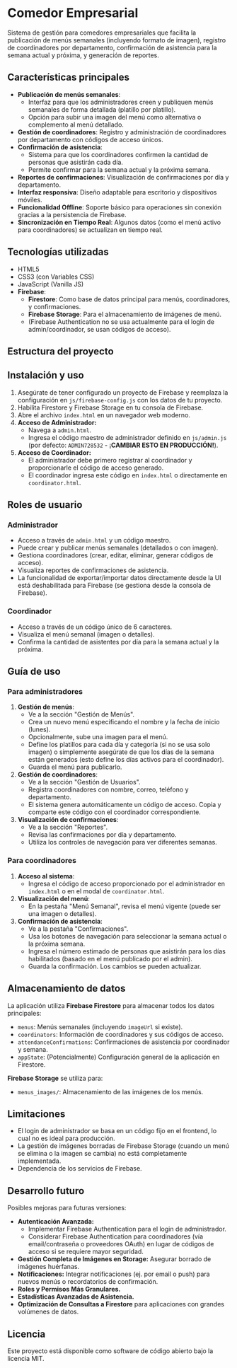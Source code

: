 # Comedor Empresarial

Sistema de gestión para comedores empresariales que facilita la publicación de menús semanales (incluyendo formato de imagen), registro de coordinadores por departamento, confirmación de asistencia para la semana actual y próxima, y generación de reportes.

## Características principales

-   **Publicación de menús semanales**:
    -   Interfaz para que los administradores creen y publiquen menús semanales de forma detallada (platillo por platillo).
    -   Opción para subir una imagen del menú como alternativa o complemento al menú detallado.
-   **Gestión de coordinadores**: Registro y administración de coordinadores por departamento con códigos de acceso únicos.
-   **Confirmación de asistencia**:
    -   Sistema para que los coordinadores confirmen la cantidad de personas que asistirán cada día.
    -   Permite confirmar para la semana actual y la próxima semana.
-   **Reportes de confirmaciones**: Visualización de confirmaciones por día y departamento.
-   **Interfaz responsiva**: Diseño adaptable para escritorio y dispositivos móviles.
-   **Funcionalidad Offline**: Soporte básico para operaciones sin conexión gracias a la persistencia de Firebase.
-   **Sincronización en Tiempo Real**: Algunos datos (como el menú activo para coordinadores) se actualizan en tiempo real.

## Tecnologías utilizadas

-   HTML5
-   CSS3 (con Variables CSS)
-   JavaScript (Vanilla JS)
-   **Firebase**:
    -   **Firestore**: Como base de datos principal para menús, coordinadores, y confirmaciones.
    -   **Firebase Storage**: Para el almacenamiento de imágenes de menú.
    -   (Firebase Authentication no se usa actualmente para el login de admin/coordinador, se usan códigos de acceso).

## Estructura del proyecto

## Instalación y uso

1.  Asegúrate de tener configurado un proyecto de Firebase y reemplaza la configuración en `js/firebase-config.js` con los datos de tu proyecto.
2.  Habilita Firestore y Firebase Storage en tu consola de Firebase.
3.  Abre el archivo `index.html` en un navegador web moderno.
4.  **Acceso de Administrador:**
    *   Navega a `admin.html`.
    *   Ingresa el código maestro de administrador definido en `js/admin.js` (por defecto: `ADMIN728532` - ¡**CAMBIAR ESTO EN PRODUCCIÓN!**).
5.  **Acceso de Coordinador:**
    *   El administrador debe primero registrar al coordinador y proporcionarle el código de acceso generado.
    *   El coordinador ingresa este código en `index.html` o directamente en `coordinator.html`.

## Roles de usuario

### Administrador

-   Acceso a través de `admin.html` y un código maestro.
-   Puede crear y publicar menús semanales (detallados o con imagen).
-   Gestiona coordinadores (crear, editar, eliminar, generar códigos de acceso).
-   Visualiza reportes de confirmaciones de asistencia.
-   La funcionalidad de exportar/importar datos directamente desde la UI está deshabilitada para Firebase (se gestiona desde la consola de Firebase).

### Coordinador

-   Acceso a través de un código único de 6 caracteres.
-   Visualiza el menú semanal (imagen o detalles).
-   Confirma la cantidad de asistentes por día para la semana actual y la próxima.

## Guía de uso

### Para administradores

1.  **Gestión de menús**:
    *   Ve a la sección "Gestión de Menús".
    *   Crea un nuevo menú especificando el nombre y la fecha de inicio (lunes).
    *   Opcionalmente, sube una imagen para el menú.
    *   Define los platillos para cada día y categoría (si no se usa solo imagen) o simplemente asegúrate de que los días de la semana están generados (esto define los días activos para el coordinador).
    *   Guarda el menú para publicarlo.
2.  **Gestión de coordinadores**:
    *   Ve a la sección "Gestión de Usuarios".
    *   Registra coordinadores con nombre, correo, teléfono y departamento.
    *   El sistema genera automáticamente un código de acceso. Copia y comparte este código con el coordinador correspondiente.
3.  **Visualización de confirmaciones**:
    *   Ve a la sección "Reportes".
    *   Revisa las confirmaciones por día y departamento.
    *   Utiliza los controles de navegación para ver diferentes semanas.

### Para coordinadores

1.  **Acceso al sistema**:
    *   Ingresa el código de acceso proporcionado por el administrador en `index.html` o en el modal de `coordinator.html`.
2.  **Visualización del menú**:
    *   En la pestaña "Menú Semanal", revisa el menú vigente (puede ser una imagen o detalles).
3.  **Confirmación de asistencia**:
    *   Ve a la pestaña "Confirmaciones".
    *   Usa los botones de navegación para seleccionar la semana actual o la próxima semana.
    *   Ingresa el número estimado de personas que asistirán para los días habilitados (basado en el menú publicado por el admin).
    *   Guarda la confirmación. Los cambios se pueden actualizar.

## Almacenamiento de datos

La aplicación utiliza **Firebase Firestore** para almacenar todos los datos principales:

-   `menus`: Menús semanales (incluyendo `imageUrl` si existe).
-   `coordinators`: Información de coordinadores y sus códigos de acceso.
-   `attendanceConfirmations`: Confirmaciones de asistencia por coordinador y semana.
-   `appState`: (Potencialmente) Configuración general de la aplicación en Firestore.

**Firebase Storage** se utiliza para:
-   `menus_images/`: Almacenamiento de las imágenes de los menús.

## Limitaciones

-   El login de administrador se basa en un código fijo en el frontend, lo cual no es ideal para producción.
-   La gestión de imágenes borradas de Firebase Storage (cuando un menú se elimina o la imagen se cambia) no está completamente implementada.
-   Dependencia de los servicios de Firebase.

## Desarrollo futuro

Posibles mejoras para futuras versiones:

-   **Autenticación Avanzada:**
    -   Implementar Firebase Authentication para el login de administrador.
    -   Considerar Firebase Authentication para coordinadores (vía email/contraseña o proveedores OAuth) en lugar de códigos de acceso si se requiere mayor seguridad.
-   **Gestión Completa de Imágenes en Storage:** Asegurar borrado de imágenes huérfanas.
-   **Notificaciones:** Integrar notificaciones (ej. por email o push) para nuevos menús o recordatorios de confirmación.
-   **Roles y Permisos Más Granulares.**
-   **Estadísticas Avanzadas de Asistencia.**
-   **Optimización de Consultas a Firestore** para aplicaciones con grandes volúmenes de datos.

## Licencia

Este proyecto está disponible como software de código abierto bajo la licencia MIT.